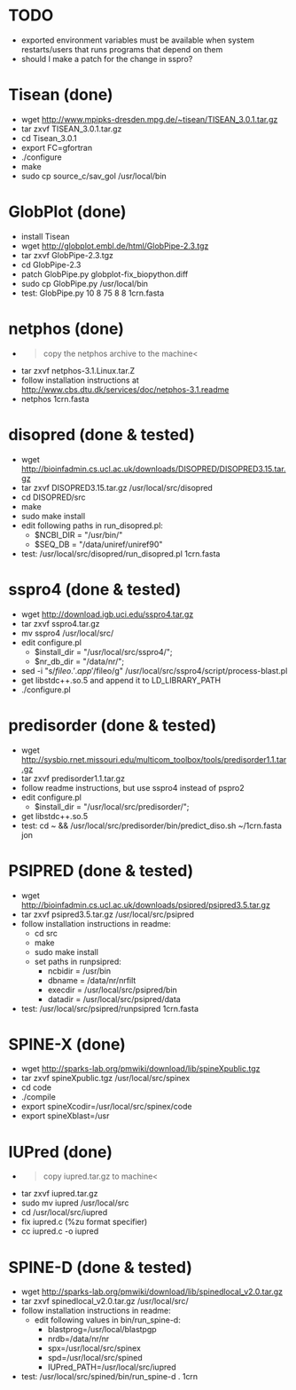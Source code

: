# TODO

* exported environment variables must be available when system restarts/users
  that runs programs that depend on them
* should I make a patch for the change in sspro?


# Tisean (done)

* wget http://www.mpipks-dresden.mpg.de/~tisean/TISEAN_3.0.1.tar.gz
* tar zxvf TISEAN_3.0.1.tar.gz
* cd Tisean_3.0.1
* export FC=gfortran
* ./configure
* make
* sudo cp source_c/sav_gol /usr/local/bin

# GlobPlot (done)
* install Tisean
* wget http://globplot.embl.de/html/GlobPipe-2.3.tgz
* tar zxvf GlobPipe-2.3.tgz
* cd GlobPipe-2.3
* patch GlobPipe.py globplot-fix_biopython.diff
* sudo cp GlobPipe.py /usr/local/bin
* test: GlobPipe.py 10 8 75 8 8 1crn.fasta

# netphos (done)

* >copy the netphos archive to the machine<
* tar zxvf netphos-3.1.Linux.tar.Z
* follow installation instructions at
  http://www.cbs.dtu.dk/services/doc/netphos-3.1.readme
* netphos 1crn.fasta

# disopred (done & tested)

* wget http://bioinfadmin.cs.ucl.ac.uk/downloads/DISOPRED/DISOPRED3.15.tar.gz
* tar zxvf DISOPRED3.15.tar.gz /usr/local/src/disopred
* cd DISOPRED/src
* make
* sudo make install
* edit following paths in run_disopred.pl:
  * $NCBI_DIR = "/usr/bin/"
  * $SEQ_DB = "/data/uniref/uniref90"
* test: /usr/local/src/disopred/run_disopred.pl 1crn.fasta

# sspro4 (done & tested)

* wget http://download.igb.uci.edu/sspro4.tar.gz
* tar zxvf sspro4.tar.gz
* mv sspro4 /usr/local/src/
* edit configure.pl
  * $install_dir = "/usr/local/src/sspro4/";
  * $nr_db_dir = "/data/nr/";
* sed -i "s/$fileo.'.app'/$fileo/g" /usr/local/src/sspro4/script/process-blast.pl
* get libstdc++.so.5 and append it to LD_LIBRARY_PATH
* ./configure.pl

# predisorder (done & tested)

* wget http://sysbio.rnet.missouri.edu/multicom_toolbox/tools/predisorder1.1.tar.gz
* tar zxvf predisorder1.1.tar.gz
* follow readme instructions, but use sspro4 instead of pspro2
* edit configure.pl
  * $install_dir = "/usr/local/src/predisorder/";
* get libstdc++.so.5
* test: cd ~ && /usr/local/src/predisorder/bin/predict_diso.sh ~/1crn.fasta jon


# PSIPRED (done & tested)

* wget http://bioinfadmin.cs.ucl.ac.uk/downloads/psipred/psipred3.5.tar.gz
* tar zxvf psipred3.5.tar.gz /usr/local/src/psipred
* follow installation instructions in readme:
  * cd src
  * make
  * sudo make install
  * set paths in runpsipred:
    * ncbidir = /usr/bin
    * dbname = /data/nr/nrfilt
    * execdir = /usr/local/src/psipred/bin
    * datadir = /usr/local/src/psipred/data
* test: /usr/local/src/psipred/runpsipred 1crn.fasta


# SPINE-X (done)

* wget http://sparks-lab.org/pmwiki/download/lib/spineXpublic.tgz
* tar zxvf spineXpublic.tgz /usr/local/src/spinex
* cd code
* ./compile
* export spineXcodir=/usr/local/src/spinex/code
* export spineXblast=/usr

# IUPred (done)

* >copy iupred.tar.gz to machine<
* tar zxvf iupred.tar.gz
* sudo mv iupred /usr/local/src
* cd /usr/local/src/iupred
* fix iupred.c (%zu format specifier)
* cc iupred.c -o iupred

# SPINE-D (done & tested)

* wget http://sparks-lab.org/pmwiki/download/lib/spinedlocal_v2.0.tar.gz
* tar zxvf spinedlocal_v2.0.tar.gz /usr/local/src/
* follow installation instructions in readme:
  * edit following values in bin/run_spine-d:
    * blastprog=/usr/local/blastpgp
    * nrdb=/data/nr/nr
    * spx=/usr/local/src/spinex
    * spd=/usr/local/src/spined
    * IUPred_PATH=/usr/local/src/iupred
* test: /usr/local/src/spined/bin/run_spine-d . 1crn
